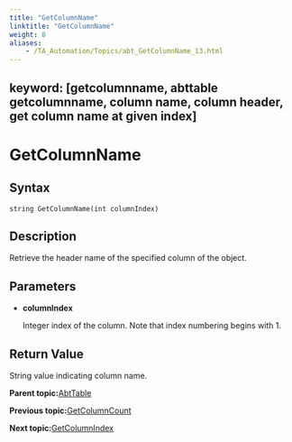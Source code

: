 ```yaml
--- 
title: "GetColumnName"
linktitle: "GetColumnName"
weight: 8
aliases: 
    - /TA_Automation/Topics/abt_GetColumnName_13.html
---
```

keyword: [getcolumnname, abttable getcolumnname, column name, column header, get column name at given index]
---

# GetColumnName

## Syntax

`string GetColumnName(int columnIndex)`

## Description

Retrieve the header name of the specified column of the object.

## Parameters

-   **columnIndex**

    Integer index of the column. Note that index numbering begins with 1.


## Return Value

String value indicating column name.

**Parent topic:**[AbtTable](/TA_Automation/Topics/abt_AbtTable.html)

**Previous topic:**[GetColumnCount](/TA_Automation/Topics/abt_GetColumnCount_13.html)

**Next topic:**[GetColumnIndex](/TA_Automation/Topics/abt_GetColumnIndex.html)

